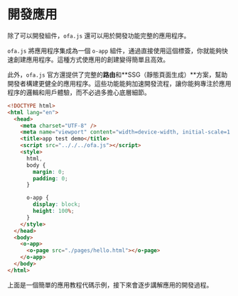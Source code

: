 # 開發應用

除了可以開發組件，`ofa.js` 還可以用於開發功能完整的應用程序。

`ofa.js` 將應用程序集成為一個 `o-app` 組件，通過直接使用這個標簽，你就能夠快速創建應用程序。這種方式使應用的創建變得簡單且高效。

此外，`ofa.js` 官方還提供了完整的**路由**和**SSG（靜態頁面生成）**方案，幫助開發者構建更健全的應用程序。這些功能能夠加速開發流程，讓你能夠專注於應用程序的邏輯和用戶體驗，而不必過多擔心底層細節。

```html
<!DOCTYPE html>
<html lang="en">
  <head>
    <meta charset="UTF-8" />
    <meta name="viewport" content="width=device-width, initial-scale=1.0" />
    <title>app test demo</title>
    <script src=".././../ofa.js"></script>
    <style>
      html,
      body {
        margin: 0;
        padding: 0;
      }

      o-app {
        display: block;
        height: 100%;
      }
    </style>
  </head>
  <body>
    <o-app>
      <o-page src="./pages/hello.html"></o-page>
    </o-app>
  </body>
</html>
```

上面是一個簡單的應用教程代碼示例，接下來會逐步講解應用的開發過程。

